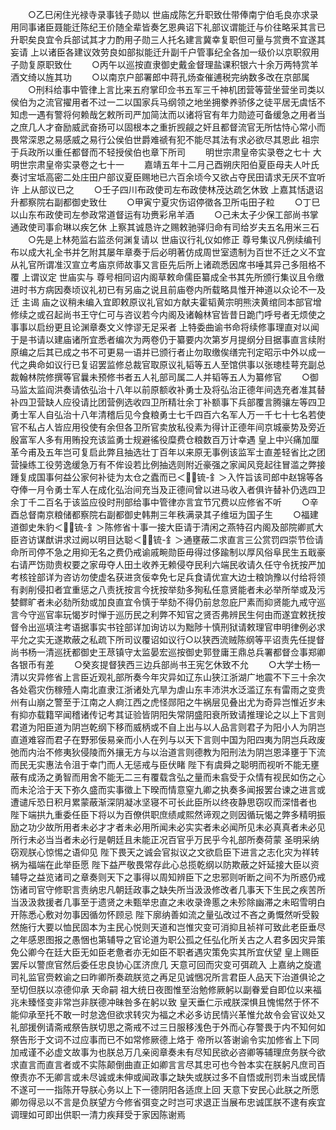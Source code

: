 <!-- { "loadSidebar": true } -->
　　○乙巳闲住光禄寺录事钱子勋以  世庙成陈乞升职致仕带俸南宁伯毛良亦求录用同事诸臣聂能迁陈纪王价随全辈皆奏乞恩典诏下礼部议谓能迁与价往略采其言已升职矣良宜令兵部试其才力酌用子勋三人托名建言冀幸复职但可量与赏赉不宜遂其妄请  上以诸臣各建议效劳良如部拟能迁升副千户管事纪全各加一级价以京职叙用子勋复原职致仕
　　○丙午以巡按直隶御史戴金督理盐课积银六十余万两特赏羊酒文绮以旌其功
　　○以南京户部署郎中蒋孔炀查催逋税完纳数多改在京部属
　　○刑科给事中管律上言比来五府掌印佥书五军三千神机团营等营坐营坐司类以侯伯为之流官擢用者不过一二以国家兵马纲领之地坐拥豢养骄侈之徒平居无虞恬不知虑一遇有警将何赖哉乞敕所司严加简汰而以诸将官有年力勋迹可备缓急之用者当之庶几人才奋励威武奋扬可以固根本之重折觊觎之奸且都督流官无所怙恃心常小而畏常深恩之易感威之易行公侯伯世爵难禠有犯不能尽其法有求必欲尽其恩此  祖宗于兵政所以重任都督而不轻授侯伯也章下所司
　　明世宗肃皇帝实录卷之七十
大明世宗肃皇帝实录卷之七十一
　　嘉靖五年十二月己酉朔庆阳伯夏臣母夫人叶氏奏讨宝坻高密二处庄田户部议夏臣赐地已六百余顷今又欲占夺民田请求无厌不宜听许  上从部议已之
　　○壬子四川布政使司左布政使林茂达疏乞休致  上嘉其恬退诏升都察院右副都御史致仕
　　○甲寅宁夏灾伤诏停徵各卫所屯田子粒
　　○丁巳以山东布政使司左参政常道督运有功赉彩帛羊酒
　　○己未太子少保工部尚书掌通政使司事俞琳以疾乞休  上察其诚恳许之赐敕驰驿归命有司给岁夫五名用米三石
　　○先是上林苑监右监丞何渊复请以  世庙议行礼仪如修正  尊号集议凡例续编刊布以成大礼全书并乞附其屡年章奏于后必明著仿成周世室遗制为百世不迁之义不宜从礼官所谓准汉宣立考庙京师故事又言臣先后所上诸疏悉因席书唾其异己多阻格不覆  上谓议定  世庙实与  尊号相同诏内阁草敕命儒臣纂成全书其先所颁行集议且令缴进时书方病因奏顷议礼初已有另庙之说且前庙卷内所载略具惟开神道以众论不一及迁  主谒  庙之议稍未编入宜即敕原议礼官如方献夫霍韬黄宗明熊浃黄绾同本部官增修续之或召起尚书王守仁可与咨议若今内阁及诸翰林官皆昔日跪门呼号者无烦使之事事以启纷更且论渊章奏文义悖谬无足采者  上特委曲谕书命将续修事理直对以闻于是书请以建庙诸所宜悉者编次为两卷仍于纂要内次第岁月提纲分目据事直言续附原编之后其已成之书不可更易一语并已颁行者止勿取缴俟缮完刊定昭示中外以成一代之典命如议行已复诏罢监修总裁官取原议礼韬等五人至馆供事以张璁桂萼充副总裁翰林院修撰等官曩未预修书者五人礼部司属二人并韬等五人为纂修官
　　○御马监太监阎洪奏请依弘治十八年以前原额收补勇士及将弘治正德年间选充者准其替补四卫营缺人应役请比团营例选收四卫所精壮余丁补额事下兵部覆言腾骧左等四卫勇士军人自弘治十八年清稽后见今食粮勇士七千四百六名军人万一千七十七名若使官不私占人皆应用役使有余但各卫所官卖放私役素为得计正德年间京城豪势及旁近殷富军人多有用贿投充该监勇士规避徭役糜费仓粮数百万计幸遇  皇上中兴痛加厘革今甫及五年岂可复启此弊且抽选壮丁百年以来原无事例该监军士直差轻省比之团营操练工役劳逸缓急万有不侔设若比例抽选则附近豪强之家闻风竞起往冒滥之弊接踵复成国事何益公家何补徒为太仓之蠹而已＜锍-釒＞入忤旨该司郎中赵锦等各夺俸一月令勇士军人在成化弘治间充当及正德间曾以进马收入者俱许替补仍选四卫余丁千二百名于该监应役时刑部给事中管律亦言宜节冗费以应修省不听
　　○辛酉总督南京粮储都察院右副都御史韩荆三年秩满录其子维垣为国子生
　　○福建道御史朱豹＜锍-釒＞陈修省十事一接大臣请于清闲之燕特召内阁及部院卿贰大臣咨访谋猷讲求过阙以明目达聪＜锍-釒＞通壅蔽二求直言三公赏罚四崇节俭请命所司停不急之用抑无名之费仍戒谕戚畹勋臣毋得过侈踰制以厚风俗阜民生五戢豪右请严饬勋贵权要之家毋夺人田土收养无赖侵夺民利六端民收请久任守令抚按严加考核铨部详为咨访勿使虚名获进贪佞幸免七足兵食请优宣大边士粮饷豫以付给将领有剥削侵扣者宜重惩之八责抚按言今抚按举劾多狥私任意贤能者未必举所举或及污婪鳏旷者未必劾所劾或加良直宜令慎于举劾不得仍前怠忽庇尸素而抑贤能九戒守巡言今守巡官率玩愒岁时惮于巡历民之利弊不知官之贤否弗辨民生何由而遂宜敕抚按督令出巡填注考语据事实书铨部详加询访以为黜陟十慎刑狱请敕理官申明律例必求平允之实无遂欺蔽之私疏下所司议覆诏如议行○以狭西流贼陈纲等平诏责先任提督尚书杨一清巡抚都御史王荩镇守太监晏宏巡按御史郭登庸王鼎总兵署都督佥事郑卿各银币有差
　　○癸亥提督狭西三边兵部尚书王宪乞休致不允
　　○大学士杨一清以灾异修省上言臣近观礼部所奏今年灾异如辽东山狭江浙湖广地震不下三十余次各处雹灾伤稼殪人南北直隶江浙诸处亢旱为虐山东丰沛洪水泛滥辽东有雷雨之变贵州有山崩之警至于江南之人痾江西之虎怪郧阳之牛祸层见叠出尤为奇异岂惟近岁未有抑亦载籍罕闻稽诸传记考其证验皆阴阳失常阴盛阳衰所致请推理论之以上下言则君道为阳臣道为阴岂乾纲下移而威柄或不自上出与以人品言则君子为阳小人为阴岂直道难容而君子在野邪佞易亲而小人在列与以天下言则中国为阳四夷为阴岂兵政废弛而内治不修夷狄侵陵而外攘无方与以治道言则德教为阳刑法为阴岂恩泽壅于下流而民无实惠法令沮于幸门而人无惩戒与臣伏睹  陛下有虞舜之聪明而视听不能无壅蔽有成汤之勇智而用舍不能无二三有覆载含弘之量而未翕受于众情有视民如伤之心而未沦洽于天下弥久盛而实事徵上下暌而情意窒九卿之执奏多闻报罢台谏之进言或遭谴斥恐日积月累蒙蔽渐深阴凝冰坚寝不可长此臣所以终夜静思窃叹而深惜者也  陛下端拱九重委任臣下将以为百僚供职庶绩咸熙然谛观之则因循玩愒之弊多精明振励之功少故所用者未必才才者未必用所闻未必实实者未必闻所见未必真真者未必见所行未必当当者未必行是朝廷且未能正况百官乎万民乎今礼部所奏荷蒙  圣明采纳窃观朕心惊惕之语仰见  陛下畏天之诚会官拟议之文欲启臣下进言之志化灾为祥转祸为福端在此举臣愿  陛下益严敬畏常存此心总揽乾纲以防欺蔽之奸延接大臣以资辅导之益览诸司之章奏则天下之事得以周知辨臣下之忠邪则听断之间不为所惑仍戒饬诸司官守修职言责纳忠凡朝廷政事之缺失所当汲汲修改者几事天下生民之疾苦所当汲汲救援者几事至于遗贤之未甄举忠直之未收录谗慝之未殄除幽滞之未昭雪明白开陈悉心敷对勿事因循勿怀顾忌  陛下廓纳善如流之量弘改过不吝之勇慨然听受毅然施行大要以恤民固本为主民心悦则天道和岂惟灾变可消抑且祯祥可致此老臣垂尽之年感恩图报之愚悃也第辅导之官论道为职公孤之任弘化所关古之人君多因灾异策免公卿今在廷大臣无如臣老惫者亦无如臣不职者遇灾策免实其所宜伏望  皇上赐臣罢斥以警庶官然后委任忠良协心匡济庶几  天意可回而灾变可弭疏入  上嘉纳之旋遣司礼监官赍敕谕之曰昨卿所奏疏朕览之再足见诚悃况所言君臣人品天下治道俱论之至切但朕以凉德仰承  天命嗣  祖大统日夜图惟至治勉修厥躬以副眷爱自即位以来福兆未臻怪变非常岂非朕德冲昧咎多在躬以致  皇天垂仁示戒朕深惧且愧惕然于怀不能仰承至托不敢一时怠逸但欲求转灾为福之术必多访民情兴革惟允故令会官议处又礼部援例请斋戒祭告朕切思之斋戒不过三日服移浅色于外而心存警畏于内不知何如祭告形于文词不过应事而已不如常修厥德上烙于  帝所以答谢谕令实加修省上下同加戒谨不必虚文故事为也朕总万几亲阅章奏未有尽知民欲必咨卿等辅理庶务朕今欲求直言而直言者或不实陈颠倒曲直正如卿言言尽其忠可也今咎本实在朕躬凡庶司百僚责亦不无卿言或未尽诚或未伸或闻政事之缺失或朕过多不自悟或刑罚未当或民情不遂可一一指陈开导朕心务以上下一德阴阳各适庶上回  天意下安民心此朕之所愿卿勿得忌以不言是负朕望方今修省弭变之时岂可求退正当展布忠诚匡朕不逮有疾宜调理如可即出供职一清力疾拜受于家因陈谢焉
